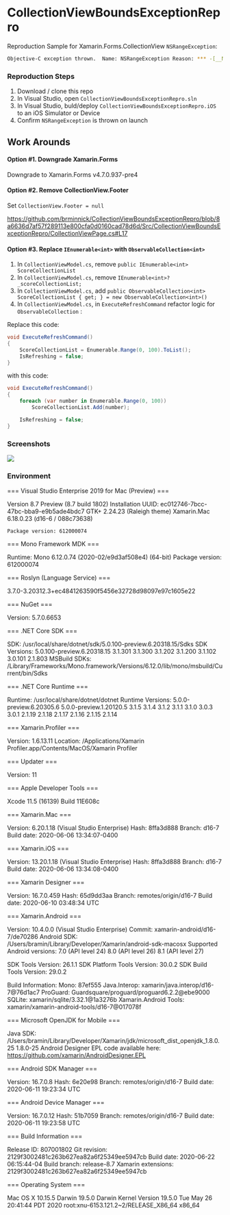 # CollectionViewBoundsExceptionRepro

Reproduction Sample for Xamarin.Forms.CollectionView `NSRangeException`:

```bash
Objective-C exception thrown.  Name: NSRangeException Reason: *** -[__NSArrayM objectAtIndex:]: index 0 beyond bounds for empty array
```

### Reproduction Steps

1. Download / clone this repo
2. In Visual Studio, open `CollectionViewBoundsExceptionRepro.sln`
3. In Visual Studio, buld/deploy `CollectionViewBoundsExceptionRepro.iOS` to an iOS Simulator or Device 
4. Confirm `NSRangeException` is thrown on launch

## Work Arounds

#### Option #1. Downgrade Xamarin.Forms

Downgrade to Xamarin.Forms v4.7.0.937-pre4

#### Option #2. Remove CollectionView.Footer

Set `CollectionView.Footer = null`

https://github.com/brminnick/CollectionViewBoundsExceptionRepro/blob/8a6636d7af57f289113e800cfa0d0160cad78d6d/Src/CollectionViewBoundsExceptionRepro/CollectionViewPage.cs#L17

#### Option #3. Replace `IEnumerable<int>` with `ObservableCollection<int>`

1. In `CollectionViewModel.cs`, remove `public IEnumerable<int> ScoreCollectionList`
2. In `CollectionViewModel.cs`, remove `IEnumerable<int>? _scoreCollectionList;`
3. In `CollectionViewModel.cs`, add `public ObservableCollection<int> ScoreCollectionList { get; } = new ObservableCollection<int>()`
4. In `CollectionViewModel.cs`, in `ExecuteRefreshCommand` refactor logic for `ObservableCollection` : 

Replace this code:

```csharp
void ExecuteRefreshCommand()
{
    ScoreCollectionList = Enumerable.Range(0, 100).ToList();
    IsRefreshing = false;
}
```

with this code:

```csharp
void ExecuteRefreshCommand()
{
    foreach (var number in Enumerable.Range(0, 100))
        ScoreCollectionList.Add(number);

    IsRefreshing = false;
}
```

### Screenshots

![](https://user-images.githubusercontent.com/13558917/86501165-3f467380-bd4b-11ea-9ca6-506a162cac47.gif)

### Environment

=== Visual Studio Enterprise 2019 for Mac (Preview) ===

Version 8.7 Preview (8.7 build 1802)
Installation UUID: ec012746-7bcc-47bc-bba9-e9b5ade4bdc7
	GTK+ 2.24.23 (Raleigh theme)
	Xamarin.Mac 6.18.0.23 (d16-6 / 088c73638)

	Package version: 612000074

=== Mono Framework MDK ===

Runtime:
	Mono 6.12.0.74 (2020-02/e9d3af508e4) (64-bit)
	Package version: 612000074

=== Roslyn (Language Service) ===

3.7.0-3.20312.3+ec4841263590f5456e32728d98097e97c1605e22

=== NuGet ===

Version: 5.7.0.6653

=== .NET Core SDK ===

SDK: /usr/local/share/dotnet/sdk/5.0.100-preview.6.20318.15/Sdks
SDK Versions:
	5.0.100-preview.6.20318.15
	3.1.301
	3.1.300
	3.1.202
	3.1.200
	3.1.102
	3.0.101
	2.1.803
MSBuild SDKs: /Library/Frameworks/Mono.framework/Versions/6.12.0/lib/mono/msbuild/Current/bin/Sdks

=== .NET Core Runtime ===

Runtime: /usr/local/share/dotnet/dotnet
Runtime Versions:
	5.0.0-preview.6.20305.6
	5.0.0-preview.1.20120.5
	3.1.5
	3.1.4
	3.1.2
	3.1.1
	3.1.0
	3.0.3
	3.0.1
	2.1.19
	2.1.18
	2.1.17
	2.1.16
	2.1.15
	2.1.14

=== Xamarin.Profiler ===

Version: 1.6.13.11
Location: /Applications/Xamarin Profiler.app/Contents/MacOS/Xamarin Profiler

=== Updater ===

Version: 11

=== Apple Developer Tools ===

Xcode 11.5 (16139)
Build 11E608c

=== Xamarin.Mac ===

Version: 6.20.1.18 (Visual Studio Enterprise)
Hash: 8ffa3d888
Branch: d16-7
Build date: 2020-06-06 13:34:07-0400

=== Xamarin.iOS ===

Version: 13.20.1.18 (Visual Studio Enterprise)
Hash: 8ffa3d888
Branch: d16-7
Build date: 2020-06-06 13:34:08-0400

=== Xamarin Designer ===

Version: 16.7.0.459
Hash: 65d9dd3aa
Branch: remotes/origin/d16-7
Build date: 2020-06-10 03:48:34 UTC

=== Xamarin.Android ===

Version: 10.4.0.0 (Visual Studio Enterprise)
Commit: xamarin-android/d16-7/de70286
Android SDK: /Users/bramin/Library/Developer/Xamarin/android-sdk-macosx
	Supported Android versions:
		7.0 (API level 24)
		8.0 (API level 26)
		8.1 (API level 27)

SDK Tools Version: 26.1.1
SDK Platform Tools Version: 30.0.2
SDK Build Tools Version: 29.0.2

Build Information: 
Mono: 87ef555
Java.Interop: xamarin/java.interop/d16-7@76d1ac7
ProGuard: Guardsquare/proguard/proguard6.2.2@ebe9000
SQLite: xamarin/sqlite/3.32.1@1a3276b
Xamarin.Android Tools: xamarin/xamarin-android-tools/d16-7@017078f

=== Microsoft OpenJDK for Mobile ===

Java SDK: /Users/bramin/Library/Developer/Xamarin/jdk/microsoft_dist_openjdk_1.8.0.25
1.8.0-25
Android Designer EPL code available here:
https://github.com/xamarin/AndroidDesigner.EPL

=== Android SDK Manager ===

Version: 16.7.0.8
Hash: 6e20e98
Branch: remotes/origin/d16-7
Build date: 2020-06-11 19:23:34 UTC

=== Android Device Manager ===

Version: 16.7.0.12
Hash: 51b7059
Branch: remotes/origin/d16-7
Build date: 2020-06-11 19:23:58 UTC

=== Build Information ===

Release ID: 807001802
Git revision: 2129f3002481c263b627ea82a6f25349ee5947cb
Build date: 2020-06-22 06:15:44-04
Build branch: release-8.7
Xamarin extensions: 2129f3002481c263b627ea82a6f25349ee5947cb

=== Operating System ===

Mac OS X 10.15.5
Darwin 19.5.0 Darwin Kernel Version 19.5.0
    Tue May 26 20:41:44 PDT 2020
    root:xnu-6153.121.2~2/RELEASE_X86_64 x86_64


